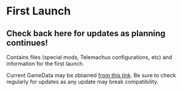 First Launch
=======
Check back here for updates as planning continues!
-------
Contains files (special mods, Telemachus configurations, etc) and information for the first launch. 

Current GameData may be obtained [from this link](https://www.dropbox.com/s/oh1htgqc3ljpfcr/GFL_KSP112_20160513.zip?dl=1). Be sure to check regularly for updates as any update may break compatibility. 
